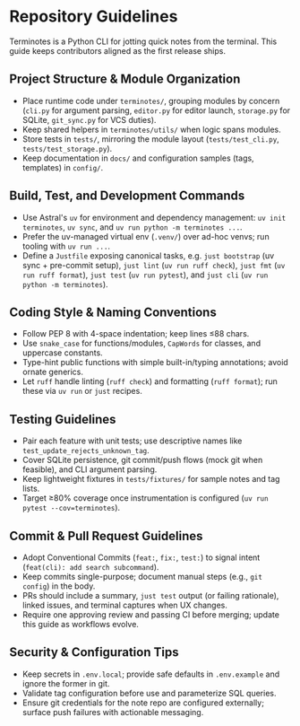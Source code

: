# Repository Guidelines

Terminotes is a Python CLI for jotting quick notes from the terminal. This guide keeps contributors aligned as the first release ships.

## Project Structure & Module Organization
- Place runtime code under `terminotes/`, grouping modules by concern (`cli.py` for argument parsing, `editor.py` for editor launch, `storage.py` for SQLite, `git_sync.py` for VCS duties).
- Keep shared helpers in `terminotes/utils/` when logic spans modules.
- Store tests in `tests/`, mirroring the module layout (`tests/test_cli.py`, `tests/test_storage.py`).
- Keep documentation in `docs/` and configuration samples (tags, templates) in `config/`.

## Build, Test, and Development Commands
- Use Astral's `uv` for environment and dependency management: `uv init terminotes`, `uv sync`, and `uv run python -m terminotes ...`.
- Prefer the uv-managed virtual env (`.venv/`) over ad-hoc venvs; run tooling with `uv run ...`.
- Define a `Justfile` exposing canonical tasks, e.g. `just bootstrap` (uv sync + pre-commit setup), `just lint` (`uv run ruff check`), `just fmt` (`uv run ruff format`), `just test` (`uv run pytest`), and `just cli` (`uv run python -m terminotes`).

## Coding Style & Naming Conventions
- Follow PEP 8 with 4-space indentation; keep lines ≤88 chars.
- Use `snake_case` for functions/modules, `CapWords` for classes, and uppercase constants.
- Type-hint public functions with simple built-in/typing annotations; avoid ornate generics.
- Let `ruff` handle linting (`ruff check`) and formatting (`ruff format`); run these via `uv run` or `just` recipes.

## Testing Guidelines
- Pair each feature with unit tests; use descriptive names like `test_update_rejects_unknown_tag`.
- Cover SQLite persistence, git commit/push flows (mock git when feasible), and CLI argument parsing.
- Keep lightweight fixtures in `tests/fixtures/` for sample notes and tag lists.
- Target ≥80% coverage once instrumentation is configured (`uv run pytest --cov=terminotes`).

## Commit & Pull Request Guidelines
- Adopt Conventional Commits (`feat:`, `fix:`, `test:`) to signal intent (`feat(cli): add search subcommand`).
- Keep commits single-purpose; document manual steps (e.g., `git config`) in the body.
- PRs should include a summary, `just test` output (or failing rationale), linked issues, and terminal captures when UX changes.
- Require one approving review and passing CI before merging; update this guide as workflows evolve.

## Security & Configuration Tips
- Keep secrets in `.env.local`; provide safe defaults in `.env.example` and ignore the former in git.
- Validate tag configuration before use and parameterize SQL queries.
- Ensure git credentials for the note repo are configured externally; surface push failures with actionable messaging.
